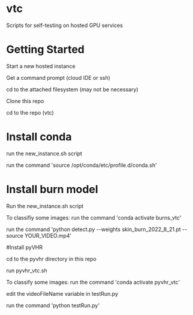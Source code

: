 # vtc
Scripts for self-testing on hosted GPU services

# Getting Started

Start a new hosted instance

Get a command prompt (cloud IDE or ssh)

cd to the attached filesystem (may not be necessary)

Clone this repo

cd to the repo (vtc)

# Install conda
run the new_instance.sh script

run the command 'source /opt/conda/etc/profile.d/conda.sh'

# Install burn model
Run the new_instance.sh script

To classifiy some images:
run the command 'conda activate burns_vtc'

run the command 'python detect.py --weights skin_burn_2022_8_21.pt --source YOUR_VIDEO.mp4'

#Install pyVHR

cd to the pyvhr directory in this repo

run pyvhr_vtc.sh

To classify some images:
run the command 'conda activate pyvhr_vtc'

edit the videoFileName variable in testRun.py

run the command 'python testRun.py'
